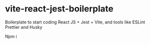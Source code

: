 # vite-react-jest-boilerplate
Boilerplate to start coding React JS + Jest + Vite,  and tools like ESLint Prettier and Husky
 
 Npm i
 
 
